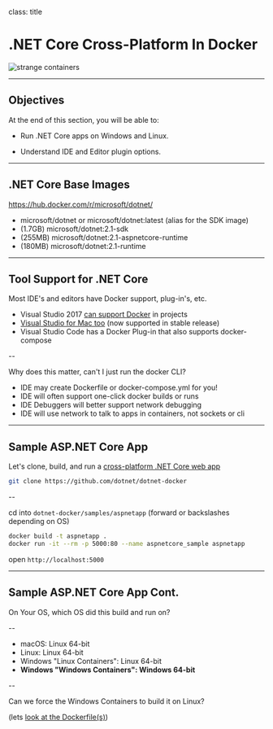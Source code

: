 class: title

# .NET Core Cross-Platform In Docker

  ![strange containers](images/strange-containers.jpg)

---

## Objectives

  At the end of this section, you will be able to:

  * Run .NET Core apps on Windows and Linux.

  * Understand IDE and Editor plugin options.

---

  
## .NET Core Base Images

https://hub.docker.com/r/microsoft/dotnet/

- microsoft/dotnet or microsoft/dotnet:latest (alias for the SDK image)
- (1.7GB) microsoft/dotnet:2.1-sdk
- (255MB) microsoft/dotnet:2.1-aspnetcore-runtime
- (180MB) microsoft/dotnet:2.1-runtime

---

## Tool Support for .NET Core

Most IDE's and editors have Docker support, plug-in's, etc.

- Visual Studio 2017 [can support Docker](https://docs.microsoft.com/en-us/aspnet/core/host-and-deploy/docker/visual-studio-tools-for-docker) in projects
- [Visual Studio for Mac too](https://github.com/Microsoft/vs4mac-labs/tree/master/Docker/Getting-Started) (now supported in stable release)
- Visual Studio Code has a Docker Plug-in that also supports docker-compose

--

Why does this matter, can't I just run the docker CLI?

- IDE may create Dockerfile or docker-compose.yml for you!
- IDE will often support one-click docker builds or runs
- IDE Debuggers will better support network debugging
- IDE will use network to talk to apps in containers, not sockets or cli

---

## Sample ASP.NET Core App

Let's clone, build, and run a [cross-platform .NET Core web app](https://docs.microsoft.com/en-us/dotnet/core/docker/building-net-docker-images)

```bash
git clone https://github.com/dotnet/dotnet-docker
```

--

cd into `dotnet-docker/samples/aspnetapp` (forward or backslashes depending on OS)

```bash
docker build -t aspnetapp .
docker run -it --rm -p 5000:80 --name aspnetcore_sample aspnetapp
```

open `http://localhost:5000`

---

## Sample ASP.NET Core App Cont.

On Your OS, which OS did this build and run on?

--

- macOS: Linux 64-bit
- Linux: Linux 64-bit
- Windows "Linux Containers": Linux 64-bit
- **Windows "Windows Containers": Windows 64-bit**

--

Can we force the Windows Containers to build it on Linux?

(lets [look at the Dockerfile(s)](https://github.com/dotnet/dotnet-docker/tree/master/samples/aspnetapp))




